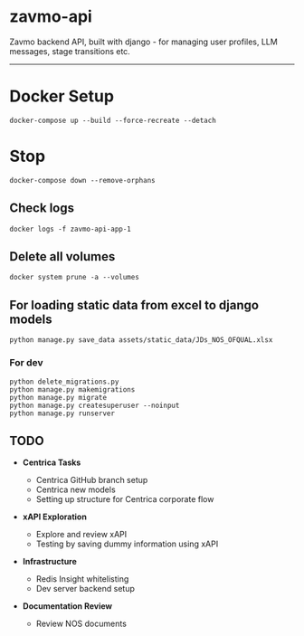 # zavmo-api
Zavmo backend API, built with django - for managing user profiles, LLM messages, stage transitions etc.

---
# Docker Setup
```
docker-compose up --build --force-recreate --detach
```
# Stop
```
docker-compose down --remove-orphans
```

## Check logs
```
docker logs -f zavmo-api-app-1
```
## Delete all volumes
```
docker system prune -a --volumes
```

## For loading static data from excel to django models
```
python manage.py save_data assets/static_data/JDs_NOS_OFQUAL.xlsx
```

### For dev

```
python delete_migrations.py
python manage.py makemigrations
python manage.py migrate
python manage.py createsuperuser --noinput
python manage.py runserver
```


## TODO

- **Centrica Tasks**
  - Centrica GitHub branch setup
  - Centrica new models
  - Setting up structure for Centrica corporate flow

- **xAPI Exploration**
  - Explore and review xAPI
  - Testing by saving dummy information using xAPI

- **Infrastructure**
  - Redis Insight whitelisting
  - Dev server backend setup

- **Documentation Review**
  - Review NOS documents